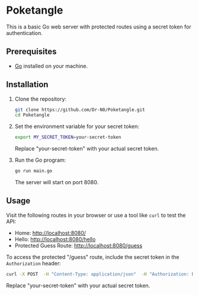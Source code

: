 # Poketangle

This is a basic Go web server with protected routes using a secret token for authentication.

## Prerequisites

- [Go](https://golang.org/dl/) installed on your machine.

## Installation

1. Clone the repository:

   ```bash
   git clone https://github.com/Dr-N0/Poketangle.git
   cd Poketangle
   ```

2. Set the environment variable for your secret token:

   ```bash
   export MY_SECRET_TOKEN=your-secret-token
   ```

   Replace "your-secret-token" with your actual secret token.

3. Run the Go program:

   ```bash
   go run main.go
   ```

   The server will start on port 8080.

## Usage

Visit the following routes in your browser or use a tool like `curl` to test the API:

- Home: [http://localhost:8080/](http://localhost:8080/)
- Hello: [http://localhost:8080/hello](http://localhost:8080/hello)
- Protected Guess Route: [http://localhost:8080/guess](http://localhost:8080/guess)

To access the protected "/guess" route, include the secret token in the `Authorization` header:

```bash
curl -X POST  -H "Content-Type: application/json"  -H "Authorization: Bearer your-secret-token"  -d '{"pokemon":"Pikachu","question":"is it a monotype?"}'  http://localhost:8080/guess
```

Replace "your-secret-token" with your actual secret token.
